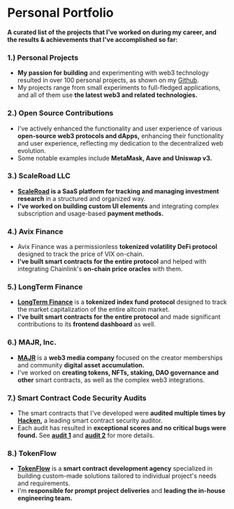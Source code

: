 # Personal Portfolio

**A curated list of the projects that I've worked on during my career, and the results & achievements that I've accomplished so far:**

### 1.) Personal Projects
- **My passion for building** and experimenting with web3 technology resulted in over 100 personal projects, as shown on my [Github](https://github.com/mihailo-maksa).
- My projects range from small experiments to full-fledged applications, and all of them use **the latest web3 and related technologies.**

### 2.) Open Source Contributions
- I've actively enhanced the functionality and user experience of various **open-source web3 protocols and dApps,** enhancing their functionality and user experience, reflecting my dedication to the decentralized web evolution.
- Some notable examples include **MetaMask, Aave and Uniswap v3.**

### 3.) ScaleRoad LLC
- **[ScaleRoad](https://scaleroad.com) is a SaaS platform for tracking and managing investment research** in a structured and organized way.
- **I've worked on building custom UI elements** and integrating complex subscription and usage-based **payment methods.**

### 4.) Avix Finance
- Avix Finance was a permissionless **tokenized volatility DeFi protocol** designed to track the price of VIX on-chain.
- **I've built smart contracts for the entire protocol** and helped with integrating Chainlink's **on-chain price oracles** with them.

### 5.) LongTerm Finance
- **[LongTerm Finance](https://long-term.finance)** is a **tokenized index fund protocol** designed to track the market capitalization of the entire altcoin market.
- **I've built smart contracts for the entire protocol** and made significant contributions to its **frontend dashboard** as well.

### 6.) MAJR, Inc.
- **[MAJR](https://get.majr.io)** is a **web3 media company** focused on the creator memberships and community **digital asset accumulation.**
- I've worked on **creating tokens, NFTs, staking, DAO governance and other** smart contracts, as well as the complex web3 integrations.

### 7.) Smart Contract Code Security Audits
- The smart contracts that I've developed were **audited multiple times by [Hacken](https://hacken.io),** a leading smart contract security auditor.
- Each audit has resulted in **exceptional scores and no critical bugs were found.** See **[audit 1](https://hacken.io/wp-content/uploads/2022/09/MAJR_INC_SCAudit_Report2.docx.pdf)** and **[audit 2](https://hacken.io/wp-content/uploads/2022/09/MAJR-INC_09-19-2022_SCAudit_Report3-1.pdf)** for more details.

### 8.) TokenFlow
- **[TokenFlow](https://tokenflow.ai)** is a **smart contract development agency** specialized in building custom-made solutions tailored to individual project's needs and requirements.
- I'm **responsible for prompt project deliveries** and **leading the in-house engineering team.**
